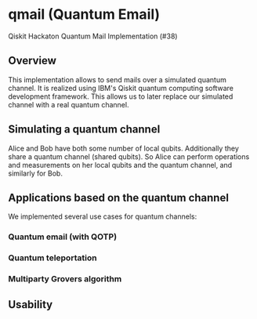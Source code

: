 # qmail (Quantum Email)
Qiskit Hackaton Quantum Mail Implementation (#38)

## Overview
This implementation allows to send mails over a simulated quantum channel. It is realized using IBM's Qiskit quantum computing software development framework. This allows us to later replace our simulated channel with a real quantum channel.

## Simulating a quantum channel
Alice and Bob have both some number of local qubits. Additionally they share a quantum channel (shared qubits). So Alice can perform operations and measurements on her local qubits and the quantum channel, and similarly for Bob.

## Applications based on the quantum channel
We implemented several use cases for quantum channels:
### Quantum email (with QOTP)

### Quantum teleportation

### Multiparty Grovers algorithm



## Usability

